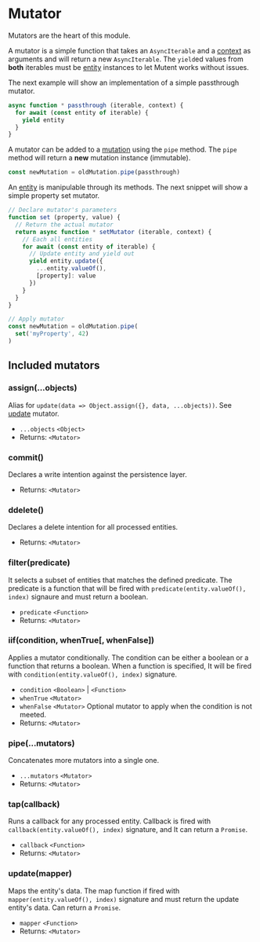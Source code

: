 # Mutator

Mutators are the heart of this module.

A mutator is a simple function that takes an `AsyncIterable` and a [context](context.md) as arguments and will return a new `AsyncIterable`. The `yield`ed values from **both** iterables must be [entity](entity.md) instances to let Mutent works without issues.

The next example will show an implementation of a simple passthrough mutator.

```javascript
async function * passthrough (iterable, context) {
  for await (const entity of iterable) {
    yield entity
  }
}
```

A mutator can be added to a [mutation](mutation.md) using the `pipe` method. The `pipe` method will return a **new** mutation instance (immutable).

```javascript
const newMutation = oldMutation.pipe(passthrough)
```

An [entity](entity.md) is manipulable through its methods. The next snippet will show a simple property set mutator.

```javascript
// Declare mutator's parameters
function set (property, value) {
  // Return the actual mutator
  return async function * setMutator (iterable, context) {
    // Each all entities
    for await (const entity of iterable) {
      // Update entity and yield out
      yield entity.update({
        ...entity.valueOf(),
        [property]: value
      })
    }
  }
}

// Apply mutator
const newMutation = oldMutation.pipe(
  set('myProperty', 42)
)
```

## Included mutators

### **assign(...objects)**

Alias for `update(data => Object.assign({}, data, ...objects))`. See [update](#updatemapper) mutator.

- `...objects` `<Object>`
- Returns: `<Mutator>`

### **commit()**

Declares a write intention against the persistence layer.

- Returns: `<Mutator>`

### **ddelete()**

Declares a delete intention for all processed entities.

- Returns: `<Mutator>`

### **filter(predicate)**

It selects a subset of entities that matches the defined predicate. The predicate is a function that will be fired with `predicate(entity.valueOf(), index)` signaure and must return a boolean.

- `predicate` `<Function>`
- Returns: `<Mutator>`

### **iif(condition, whenTrue[, whenFalse])**

Applies a mutator conditionally. The condition can be either a boolean or a function that returns a boolean. When a function is specified, It will be fired with `condition(entity.valueOf(), index)` signature.

- `condition` `<Boolean>` | `<Function>`
- `whenTrue` `<Mutator>`
- `whenFalse` `<Mutator>` Optional mutator to apply when the condition is not meeted.
- Returns: `<Mutator>`

### **pipe(...mutators)**

Concatenates more mutators into a single one.

- `...mutators` `<Mutator>`
- Returns: `<Mutator>`

### **tap(callback)**

Runs a callback for any processed entity. Callback is fired with `callback(entity.valueOf(), index)` signature, and It can return a `Promise`.

- `callback` `<Function>`
- Returns: `<Mutator>`

### **update(mapper)**

Maps the entity's data. The map function if fired with `mapper(entity.valueOf(), index)` signature and must return the update entity's data. Can return a `Promise`.

- `mapper` `<Function>`
- Returns: `<Mutator>`
